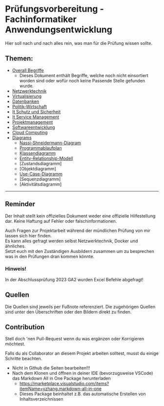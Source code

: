 # Prüfungsvorbereitung - Fachinformatiker Anwendungsentwicklung
Hier soll nach und nach alles rein, was man für die Prüfung wissen sollte.

## Themen:
- [Overall Begriffe](Begriffe.md)
  - Dieses Dokument enthält Begriffe, welche noch nicht einsortiert worden sind oder wofür noch keine Passende Stelle gefunden wurde.
- [Netzwerktechnik](Netzwerktechnik.md)
- [Virtualisierung](Virtualisierung.md)
- [Datenbanken](Datenbanken.md)
- [Politik-Wirtschaft](Politik-Wirtschaft.md)
- [It Schutz und Sicherheit](IT-Schutz-Sicherheit.md)
- [It Service Management](IT-Service-Management.md)
- [Projektmanagement](Projektmanagement.md)
- [Softwareentwicklung](Softwareentwicklung.md)
- [Cloud Computing](Cloud-Computing.md)
- [Diagrams](/Diagrams/)
  - [Nassi-Shneidermann-Diagram](Diagrams/Nassi-Shneiderman-Diagram.md)
  - [Programmablaufplan](Diagrams/Programmablaufplan.md)
  - [Klassendiagramm](Diagrams/Klassendiagramm.md)
  - [Entity-Relationship-Modell](Diagrams/Entity-Relationship-Modell.md)
  - [Zustandsdiagramm]
  - [Objektdiagramm]
  - [Use-Case-Diagramm](Diagrams/Use-Case-Diagramm.md)
  - [Sequenzdiagramm]
  - [Aktivitätsdiagramm]

---
## Reminder
Der Inhalt stellt kein offizielles Dokument weder eine offizielle Hilfestellung dar. Keine Haftung auf Fehler oder falschinformationen.

Auch Fragen zur Projektarbeit während der mündlichen Prüfung von mir lassen sich hier finden.  
Es kann alles gefragt werden selbst Netzwerktechnik, Docker und ähnliches.  
Setzt euch mit den Zuständigen Ausbildern zusammen um zu besprechen was in den Prüfungen dran kommen könnte.

### Hinweis!
In der Abschlussprüfung 2023 GA2 wurden Excel Befehle abgefragt!

## Quellen
Die Quellen sind jeweils per Fußnote referenziert. Die zugehörigen Quellen sind unter den Überschriften oder den Bildern direkt zu finden.

## Contribution
Stell doch 'nen Pull-Request wenn du was ergänzen oder Korrigieren möchtest.

Falls du als Collaborator an diesem Projekt arbeiten solltest, musst du einige Schritte beachten.
- Nicht in Github die Seiten bearbeiten!!!
- Nach dem Klonen und öffnen in deiner IDE (bevorzugsweise VSCode) das Markdown All in One Package herunterladen
  - https://marketplace.visualstudio.com/items?itemName=yzhang.markdown-all-in-one
  - Dieses Package beinhaltet z.B. das automatische Erstellen von Inhaltsverzeichnissen